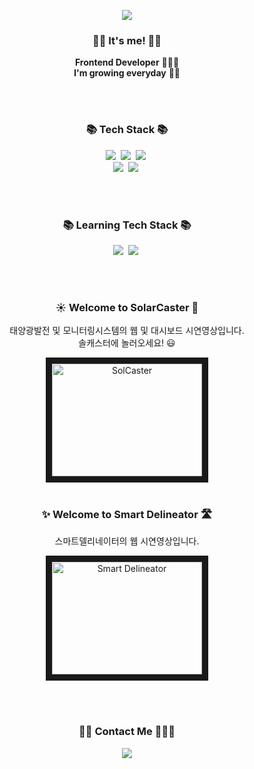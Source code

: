 
<p align="center">
<img src="https://capsule-render.vercel.app/api?type=wave&color=Fbdfea&height=300&section=header&text=Hello! There!%&fontSize=60&fontColor=#fff"/>
</p>

<h3 align="center">👋🏻 It's me! 👋🏻</h3>
<p align="center">
  <b>Frontend Developer</b> 👩🏻‍💻 <br>
  <b>I'm growing everyday</b> ✌🏻
</p>

<br><br>

<h3 align="center">📚 Tech Stack 📚</h3>
<p align="center">
  <img src="https://img.shields.io/badge/html5-E34F26?style=for-the-badge&logo=html5&logoColor=white"/></a>&nbsp
  <img src="https://img.shields.io/badge/css-1572B6?style=for-the-badge&logo=css3&logoColor=white"/></a>&nbsp 
  <img src="https://img.shields.io/badge/javascript-F7DF1E?style=for-the-badge&logo=javascript&logoColor=black"/></a>&nbsp 
   <br>
  <img src="https://img.shields.io/badge/jquery-7952B3?style=for-the-badge&logo=jquery&logoColor=white"/></a>&nbsp 
  <img src="https://img.shields.io/badge/bootstrap-F47C7C?style=for-the-badge&logo=bootstrap&logoColor=white"/></a>&nbsp

</p>

<br><br>

<h3 align="center">📚 Learning Tech Stack 📚</h3>
<p align="center">
  <img src="https://img.shields.io/badge/React-61DAFB?style=for-the-badge&logo=React&logoColor=white"/></a>&nbsp
  <img src="https://img.shields.io/badge/TypeScript-3178C6?style=for-the-badge&logo=TypeScript&logoColor=white"/></a>&nbsp 
</p>

<br><br>

<h3 align="center">☀️ Welcome to SolarCaster 💛</h3>
<p align="center">
  태양광발전 및 모니터링시스템의 웹 및 대시보드 시연영상입니다. <br>
  솔캐스터에 놀러오세요! 😃
</p>
  <div align="center">
  <a href="https://www.youtube.com/watch?v=x20l8dUYOZc" target="_blank"><img src="http://img.youtube.com/vi/x20l8dUYOZc/0.jpg" 
alt="SolCaster" width="240" height="180" border="10" /></a>
</div>
  
<br>

<h3 align="center">✨ Welcome to Smart Delineator 🛣</h3>
<p align="center">
  스마트델리네이터의 웹 시연영상입니다. <br>
</p>
<div align="center">
  <a href="https://www.youtube.com/watch?v=NWF3Md0O94s" target="_blank"><img src="http://img.youtube.com/vi/NWF3Md0O94s/0.jpg" 
alt="Smart Delineator" width="240" height="180" border="10" /></a>
</div>

<br><br>
<h3 align="center">👋🏻 Contact Me 👩🏻‍💻</h3>
<p align="center">
  <a href="mailto:chaewon6400@gmail.com"><img src="https://img.shields.io/badge/Gmail-d14836?style=flat-square&logo=Gmail&logoColor=white&link=chaewon6400@gmail.com"/></a>
</p>


<!--
**chaewon6400/chaewon6400** is a ✨ _special_ ✨ repository because its `README.md` (this file) appears on your GitHub profile.

Here are some ideas to get you started:

- 🔭 I’m currently working on ...
- 🌱 I’m currently learning ...
- 👯 I’m looking to collaborate on ...
- 🤔 I’m looking for help with ...
- 💬 Ask me about ...
- 📫 How to reach me: ...
- 😄 Pronouns: ...
- ⚡ Fun fact: ...
-->
